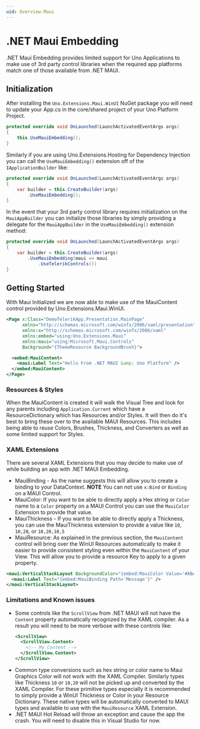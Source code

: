 ```yaml
---
uid: Overview.Maui
---
```

# .NET Maui Embedding

.NET Maui Embedding provides limited support for Uno Applications to make use of 3rd party control libraries when the required app platforms match one of those available from .NET MAUI.

## Initialization

After installing the `Uno.Extensions.Maui.WinUI` NuGet package you will need to update your App.cs in the core/shared project of your Uno Platform Project.

```cs
protected override void OnLaunched(LaunchActivatedEventArgs args)
{
    this.UseMauiEmbedding();
}
```

Similarly if you are using Uno.Extensions.Hosting for Dependency Injection you can call the `UseMauiEmbedding()` extension off of the `IApplicationBuilder` like:

```cs
protected override void OnLaunched(LaunchActivatedEventArgs args)
{
    var builder = this.CreateBuilder(args)
        .UseMauiEmbedding();
}
```

In the event that your 3rd party control library requires initialization on the `MauiAppBuilder` you can initialize those libraries by simply providing a delegate for the `MauiAppBuilder` in the `UseMauiEmbedding()` extension method:

```cs
protected override void OnLaunched(LaunchActivatedEventArgs args)
{
    var builder = this.CreateBuilder(args)
        .UseMauiEmbedding(maui => maui
            .UseTelerikControls())
}
```

## Getting Started

With Maui Initialized we are now able to make use of the MauiContent control provided by Uno.Extensions.Maui.WinUI.

```xml
<Page x:Class="DemoTelerikApp.Presentation.MainPage"
      xmlns="http://schemas.microsoft.com/winfx/2006/xaml/presentation"
      xmlns:x="http://schemas.microsoft.com/winfx/2006/xaml"
      xmlns:embed="using:Uno.Extensions.Maui"
      xmlns:maui="using:Microsoft.Maui.Controls"
      Background="{ThemeResource BackgroundBrush}">

  <embed:MauiContent>
    <maui:Label Text="Hello From .NET MAUI &amp; Uno Platform" />
  </embed:MauiContent>
</Page>
```

### Resources & Styles

When the MauiContent is created it will walk the Visual Tree and look for any parents including `Application.Current` which have a ResourceDictionary which has Resources and/or Styles. It will then do it's best to bring these over to the available MAUI Resources. This includes being able to reuse Colors, Brushes, Thickness, and Converters as well as some limited support for Styles.

### XAML Extensions

There are several XAML Extensions that you may decide to make use of while building an app with .NET MAUI Embedding.

- MauiBinding - As the name suggests this will allow you to create a binding to your DataContext. **NOTE** You can not use `x:Bind` or `Binding` on a MAUI Control.
- MauiColor: If you want to be able to directly apply a Hex string or `Color` name to a `Color` property on a MAUI Control you can use the `MauiColor` Extension to provide that value.
- MauiThickness - If you want to be able to directly apply a Thickness, you can use the MauiThickness extension to provide a value like `10`, `10,20`, or `10,20,10,5`
- MauiResource: As explained in the previous section, the `MauiContent` control will bring over the WinUI Resources automatically to make it easier to provide consistent styling even within the `MauiContent` of your View. This will allow you to provide a resource Key to apply to a given property.

```xml
<maui:VerticalStackLayout BackgroundColor="{embed:MauiColor Value='#ABABAB'}">
  <maui:Label Text="{embed:MauiBinding Path='Message'}" />
</maui:VerticalStackLayout>
```

### Limitations and Known issues

- Some controls like the `ScrollView` from .NET MAUI will not have the `Content` property automatically recognized by the XAML compiler. As a result you will need to be more verbose with these controls like:
  ```xml
  <ScrollView>
    <ScrollView.Content>
      <!-- My Content -->
    </ScrollView.Content>
  </ScrollView>
  ```
- Common type conversions such as hex string or color name to Maui Graphics Color will not work with the XAML Compiler. Similarly types like Thickness `10` or `10,20` will not be picked up and converted by the XAML Compiler. For these primitive types especially it is recommended to simply provide a WinUI Thickness or Color in your Resource Dictionary. These native types will be automatically converted to MAUI types and available to use with the `MauiResource` XAML Extension.
- .NET MAUI Hot Reload will throw an exception and cause the app the crash. You will need to disable this in Visual Studio for now.
